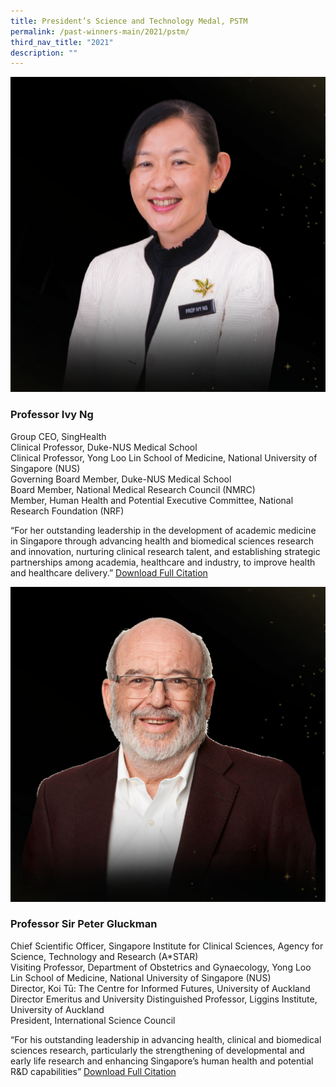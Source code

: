 ```yaml
---
title: President’s Science and Technology Medal, PSTM
permalink: /past-winners-main/2021/pstm/
third_nav_title: "2021"
description: ""
---
```

![Professor Ivy Ng](/images/Past%20Winners/2021/Ivy%20Ng.png)
### **Professor Ivy Ng**
Group CEO, SingHealth  
Clinical Professor, Duke-NUS Medical School  
Clinical Professor, Yong Loo Lin School of Medicine, National University of Singapore (NUS)  
Governing Board Member, Duke-NUS Medical School  
Board Member, National Medical Research Council (NMRC)  
Member, Human Health and Potential Executive Committee, National Research Foundation (NRF)  
  

  

“For her outstanding leadership in the development of academic medicine in Singapore through advancing health and biomedical sciences research and innovation, nurturing clinical research talent, and establishing strategic partnerships among academia, healthcare and industry, to improve health and healthcare delivery.”
[Download Full Citation](/files/Past%20Winners/PSTM%202021_Prof%20Ivy%20Ng.pdf)


![Professor Sir Peter Gluckman](/images/Past%20Winners/2021/Peter%20Gluckman.png)
### **Professor Sir Peter Gluckman**
Chief Scientific Officer, Singapore Institute for Clinical Sciences, Agency for Science, Technology and Research (A\*STAR)  
Visiting Professor, Department of Obstetrics and Gynaecology, Yong Loo Lin School of Medicine, National University of Singapore (NUS)  
Director, Koi Tū: The Centre for Informed Futures, University of Auckland  
Director Emeritus and University Distinguished Professor, Liggins Institute, University of Auckland  
President, International Science Council  
  

  

“For his outstanding leadership in advancing health, clinical and biomedical sciences research, particularly the strengthening of developmental and early life research and enhancing Singapore’s human health and potential R&D capabilities” [Download Full Citation](/files/PSTM%202021_Prof%20Sir%20Peter%20Gluckman.pdf)
